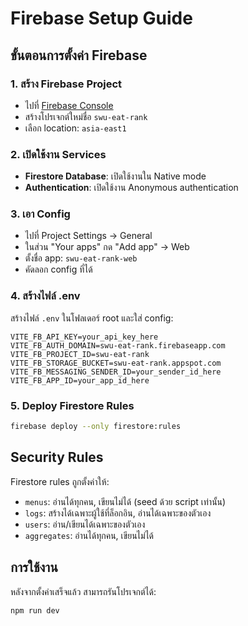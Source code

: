# Firebase Setup Guide

## ขั้นตอนการตั้งค่า Firebase

### 1. สร้าง Firebase Project
- ไปที่ [Firebase Console](https://console.firebase.google.com/)
- สร้างโปรเจกต์ใหม่ชื่อ `swu-eat-rank`
- เลือก location: `asia-east1`

### 2. เปิดใช้งาน Services
- **Firestore Database**: เปิดใช้งานใน Native mode
- **Authentication**: เปิดใช้งาน Anonymous authentication

### 3. เอา Config
- ไปที่ Project Settings → General
- ในส่วน "Your apps" กด "Add app" → Web
- ตั้งชื่อ app: `swu-eat-rank-web`
- คัดลอก config ที่ได้

### 4. สร้างไฟล์ .env
สร้างไฟล์ `.env` ในโฟลเดอร์ root และใส่ config:

```env
VITE_FB_API_KEY=your_api_key_here
VITE_FB_AUTH_DOMAIN=swu-eat-rank.firebaseapp.com
VITE_FB_PROJECT_ID=swu-eat-rank
VITE_FB_STORAGE_BUCKET=swu-eat-rank.appspot.com
VITE_FB_MESSAGING_SENDER_ID=your_sender_id_here
VITE_FB_APP_ID=your_app_id_here
```

### 5. Deploy Firestore Rules
```bash
firebase deploy --only firestore:rules
```

## Security Rules
Firestore rules ถูกตั้งค่าให้:
- `menus`: อ่านได้ทุกคน, เขียนไม่ได้ (seed ด้วย script เท่านั้น)
- `logs`: สร้างได้เฉพาะผู้ใช้ที่ล็อกอิน, อ่านได้เฉพาะของตัวเอง
- `users`: อ่าน/เขียนได้เฉพาะของตัวเอง
- `aggregates`: อ่านได้ทุกคน, เขียนไม่ได้

## การใช้งาน
หลังจากตั้งค่าเสร็จแล้ว สามารถรันโปรเจกต์ได้:
```bash
npm run dev
```
